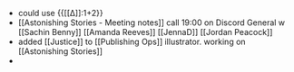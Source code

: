 - could use  {{[[∆]]:1+2}}
- [[Astonishing Stories -  Meeting notes]] call 19:00 on Discord General w [[Sachin Benny]] [[Amanda Reeves]] [[JennaD]] [[Jordan Peacock]]
- added [[Justice]] to [[Publishing Ops]] illustrator. working on [[Astonishing Stories]]
- 
